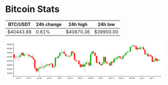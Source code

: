 # Bitcoin Stats

BTC/USDT|24h change|24h high|24h low|
|---|---|---|---|
|$40443.88|0.61%|$40870.36|$39900.00|

<img src="./chart.svg">
